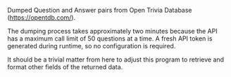 Dumped Question and Answer pairs from Open Trivia Database (https://opentdb.com/).

The dumping process takes approximately two minutes because the API has a maximum call limit of 50 questions at a time. A fresh API token is generated during runtime, so no configuration is required.

It should be a trivial matter from here to adjust this program to retrieve and format other fields of the returned data.
